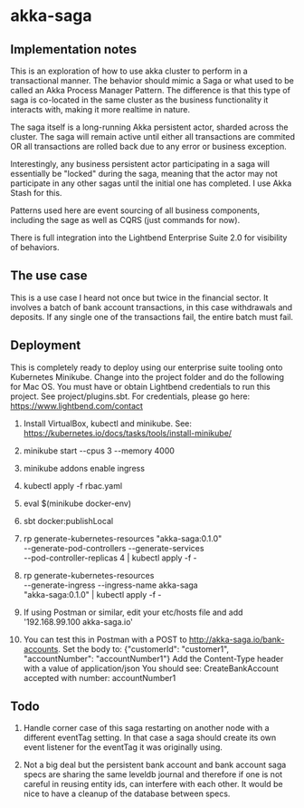 # akka-saga

## Implementation notes

This is an exploration of how to use akka cluster to perform in a transactional manner. The behavior
should mimic a Saga or what used to be called an Akka Process Manager Pattern. The difference is that
this type of saga is co-located in the same cluster as the business functionality it interacts with,
making it more realtime in nature.

The saga itself is a long-running Akka persistent actor, sharded across the cluster. The saga will 
remain active until either all transactions are commited OR all transactions are rolled back due to 
any error or business exception.

Interestingly, any business persistent actor participating in a saga will essentially be "locked"
during the saga, meaning that the actor may not participate in any other sagas until the initial 
one has completed. I use Akka Stash for this.

Patterns used here are event sourcing of all business components, including the sage as well as 
CQRS (just commands for now).

There is full integration into the Lightbend Enterprise Suite 2.0 for visibility of behaviors.

## The use case

This is a use case I heard not once but twice in the financial sector. It involves a batch of bank
account transactions, in this case withdrawals and deposits. If any single one of the transactions
fail, the entire batch must fail.

## Deployment

This is completely ready to deploy using our enterprise suite tooling onto Kubernetes Minikube. Change into the
project folder and do the following for Mac OS. You must have or obtain Lightbend credentials to run this project.
See project/plugins.sbt. For credentials, please go here: https://www.lightbend.com/contact

1. Install VirtualBox, kubectl and minikube. See: https://kubernetes.io/docs/tasks/tools/install-minikube/
2. minikube start --cpus 3 --memory 4000
3. minikube addons enable ingress
4. kubectl apply -f rbac.yaml
5. eval $(minikube docker-env)
6. sbt docker:publishLocal
7. rp generate-kubernetes-resources "akka-saga:0.1.0" \
     --generate-pod-controllers --generate-services \
     --pod-controller-replicas 4 | kubectl apply -f -
     
8. rp generate-kubernetes-resources \
     --generate-ingress --ingress-name akka-saga \
     "akka-saga:0.1.0" | kubectl apply -f -
9. If using Postman or similar, edit your etc/hosts file and add '192.168.99.100	akka-saga.io'
10. You can test this in Postman with a POST to http://akka-saga.io/bank-accounts.
Set the body to: {"customerId": "customer1", "accountNumber": "accountNumber1"}
Add the Content-Type header with a value of application/json
You should see: CreateBankAccount accepted with number: accountNumber1

## Todo
1) Handle corner case of this saga restarting on another node with a different eventTag setting. In that case
a saga should create its own event listener for the eventTag it was originally using.

2) Not a big deal but the persistent bank account and bank account saga specs are sharing the same leveldb
journal and therefore if one is not careful in reusing entity ids, can interfere with each other. It would be nice to have
a cleanup of the database between specs.
